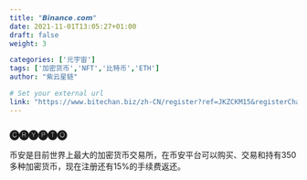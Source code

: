 ```yaml
---
title: "𝘽𝙞𝙣𝙖𝙣𝙘𝙚.𝙘𝙤𝙢"
date: 2021-11-01T13:05:27+01:00
draft: false
weight: 3

categories: ['元宇宙']
tags: ['加密货币','NFT','比特币','ETH']
author: "紫云星链"

# Set your external url
link: "https://www.bitechan.biz/zh-CN/register?ref=JKZCKM15&registerChannel=goose"
---
```


### 🅒🅡🅨🅟🅣🅞 
币安是目前世界上最大的加密货币交易所，在币安平台可以购买、交易和持有350多种加密货币，现在注册还有15%的手续费返还。
